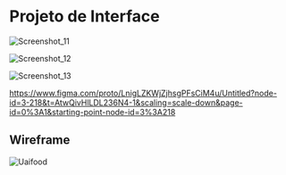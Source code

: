 
# Projeto de Interface

![Screenshot_11](https://github.com/ICEI-PUC-Minas-PMV-ADS/pmv-sint-2024-1-e5-proj-mov-t1-uaifood/assets/85380151/009bbf5c-1187-4c06-a1ea-80dc140bf3ce)

![Screenshot_12](https://github.com/ICEI-PUC-Minas-PMV-ADS/pmv-sint-2024-1-e5-proj-mov-t1-uaifood/assets/85380151/d5b7f56a-9140-4a53-bb3e-ae1a9b946918)

![Screenshot_13](https://github.com/ICEI-PUC-Minas-PMV-ADS/pmv-sint-2024-1-e5-proj-mov-t1-uaifood/assets/85380151/06aaa189-11f0-408b-bb00-b4be57269230)

https://www.figma.com/proto/LnigLZKWjZjhsgPFsCiM4u/Untitled?node-id=3-218&t=AtwQivHlLDL236N4-1&scaling=scale-down&page-id=0%3A1&starting-point-node-id=3%3A218
<!-- <span style="color:red">Pré-requisitos: <a href="2-Especificação do Projeto.md"> Documentação de Especificação</a></span>

Visão geral da interação do usuário com as funcionalidades que fazem parte do sistema sociotécnico (protótipo de telas).-->

## Wireframe

![Uaifood](https://github.com/ICEI-PUC-Minas-PMV-ADS/pmv-sint-2024-1-e5-proj-mov-t1-uaifood/assets/75402234/76a87b00-2dc9-433b-b82a-cae4ace5f5e4)

